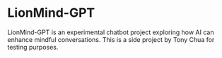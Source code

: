 # LionMind-GPT

LionMind-GPT is an experimental chatbot project exploring how AI can enhance mindful conversations. 
This is a side project by Tony Chua for testing purposes.
